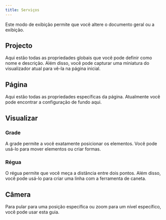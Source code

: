 ```yaml
---
title: Serviços
---
```


Este modo de exibição permite que você altere o documento geral ou a exibição.

## Projecto

Aqui estão todas as propriedades globais que você pode definir como nome e descrição.
Além disso, você pode capturar uma miniatura do visualizador atual para vê-la na página inicial.

## Página

Aqui estão todas as propriedades específicas da página. Atualmente você pode encontrar a configuração de fundo aqui.

## Visualizar

### Grade

A grade permite a você exatamente posicionar os elementos. Você pode usá-lo para mover elementos ou criar formas.

### Régua

O régua permite que você meça a distância entre dois pontos. Além disso, você pode usá-lo para criar uma linha com a ferramenta de caneta.

## Câmera

Para pular para uma posição específica ou zoom para um nível específico, você pode usar esta guia.
